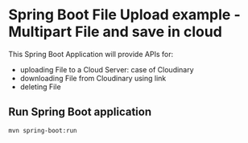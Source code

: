 # Spring Boot File Upload example - Multipart File and save in cloud

This Spring Boot Application will provide APIs for:
- uploading File to a Cloud Server: case of Cloudinary
- downloading File from Cloudinary using link
- deleting File

## Run Spring Boot application
```
mvn spring-boot:run
```
